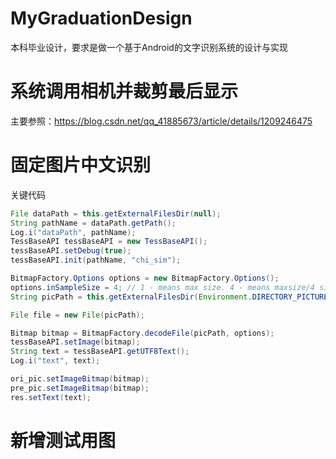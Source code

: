 # MyGraduationDesign
本科毕业设计，要求是做一个基于Android的文字识别系统的设计与实现



# 系统调用相机并裁剪最后显示

主要参照：https://blog.csdn.net/qq_41885673/article/details/1209246475

# 固定图片中文识别

关键代码

```java
File dataPath = this.getExternalFilesDir(null);
String pathName = dataPath.getPath();
Log.i("dataPath", pathName);
TessBaseAPI tessBaseAPI = new TessBaseAPI();
tessBaseAPI.setDebug(true);
tessBaseAPI.init(pathName, "chi_sim");

BitmapFactory.Options options = new BitmapFactory.Options();
options.inSampleSize = 4; // 1 - means max size. 4 - means maxsize/4 size. Don't use value <4, because you need more memory in the heap to store your data.
String picPath = this.getExternalFilesDir(Environment.DIRECTORY_PICTURES).getPath() + File.separator + "11.jpg";

File file = new File(picPath);

Bitmap bitmap = BitmapFactory.decodeFile(picPath, options);
tessBaseAPI.setImage(bitmap);
String text = tessBaseAPI.getUTF8Text();
Log.i("text", text);

ori_pic.setImageBitmap(bitmap);
pre_pic.setImageBitmap(bitmap);
res.setText(text);
```

# 新增测试用图